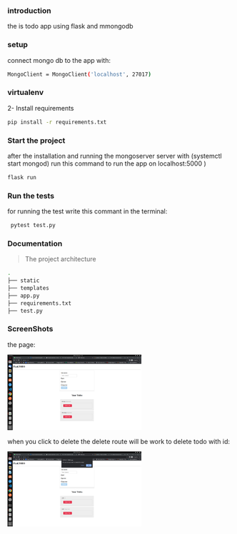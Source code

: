### introduction
the is todo app using flask and mmongodb
### setup


connect mongo db to the app with:
```sh
MongoClient = MongoClient('localhost', 27017)


```

### virtualenv


2- Install requirements

```sh
pip install -r requirements.txt
```
### Start the project

after the installation and running the mongoserver  server with (systemctl start mongod) run this command to run the app on localhost:5000
)
```bash
flask run
```
### Run the tests
for running the test write this commant in the terminal:
```bash
 pytest test.py
```

### Documentation
>The project architecture
```sh
.
├── static
├── templates
├── app.py
├── requirements.txt
├── test.py

```
### ScreenShots

the page:

<img
  src="/screenshots/Screenshot from 2023-04-10 05-04-57.png"
  alt="Alt text"
  title="Optional title"
  style="display: inline-block; margin: 0 auto; max-width: 300px">
  
  when you click to delete the delete route will be work to delete todo with id:
  
  <img
  src="/screenshots/Screenshot from 2023-04-10 05-52-13.png"
  alt="Alt text"
  title="Optional title"
  style="display: inline-block; margin: 0 auto; max-width: 300px">
  
